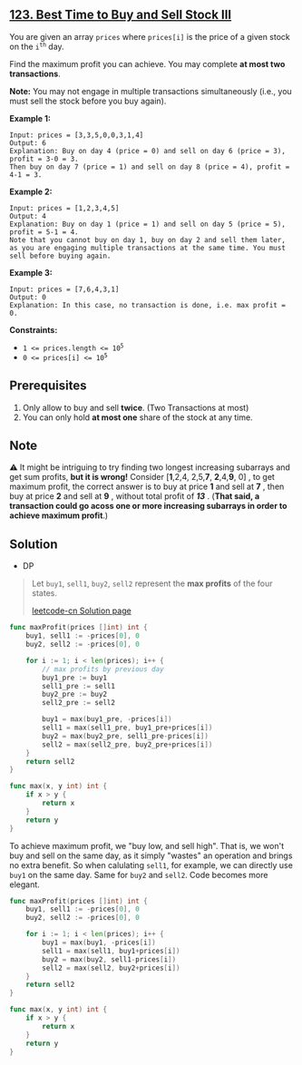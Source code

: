 ## [123. Best Time to Buy and Sell Stock III](https://leetcode.com/problems/best-time-to-buy-and-sell-stock-iii/)


You are given an array `prices` where `prices[i]` is the price of a given stock on the <code>i<sup>th</sup></code> day.

Find the maximum profit you can achieve. You may complete **at most two transactions**.

**Note:** You may not engage in multiple transactions simultaneously (i.e., you must sell the stock before you buy again).

**Example 1:**

```
Input: prices = [3,3,5,0,0,3,1,4]
Output: 6
Explanation: Buy on day 4 (price = 0) and sell on day 6 (price = 3), profit = 3-0 = 3.
Then buy on day 7 (price = 1) and sell on day 8 (price = 4), profit = 4-1 = 3.
```

**Example 2:**

```
Input: prices = [1,2,3,4,5]
Output: 4
Explanation: Buy on day 1 (price = 1) and sell on day 5 (price = 5), profit = 5-1 = 4.
Note that you cannot buy on day 1, buy on day 2 and sell them later, as you are engaging multiple transactions at the same time. You must sell before buying again.
```

**Example 3:**

```
Input: prices = [7,6,4,3,1]
Output: 0
Explanation: In this case, no transaction is done, i.e. max profit = 0.
```

**Constraints:**

*   <code>1 <= prices.length <= 10<sup>5</sup></code>
*   <code>0 <= prices[i] <= 10<sup>5</sup></code>



## Prerequisites

1. Only allow to buy and sell **twice**. (Two Transactions at most)
2. You can only hold **at most one** share of the stock at any time.



## Note

⚠️ It might be intriguing to try finding two longest increasing subarrays and get sum profits, **but it is wrong!** Consider [**1**,2,4,  2,5,**7**,  **2**,4,**9**,  0] , to get maximum profit, the correct answer is to buy at price **1** and sell at **7** , then buy at price **2** and sell at **9** , without total profit of ***13*** . (**That said, a transaction could go acoss one or more increasing subarrays in order to achieve maximum profit**.)



## Solution

- DP

> Let `buy1`, `sell1`, `buy2`, `sell2` represent the **max profits** of the four states.
>
> [leetcode-cn Solution page](https://leetcode-cn.com/problems/best-time-to-buy-and-sell-stock-iii/solution/mai-mai-gu-piao-de-zui-jia-shi-ji-iii-by-wrnt/) 

```go
func maxProfit(prices []int) int {
	buy1, sell1 := -prices[0], 0
	buy2, sell2 := -prices[0], 0

	for i := 1; i < len(prices); i++ {
		// max profits by previous day
		buy1_pre := buy1
		sell1_pre := sell1
		buy2_pre := buy2
		sell2_pre := sell2

		buy1 = max(buy1_pre, -prices[i])
		sell1 = max(sell1_pre, buy1_pre+prices[i])
		buy2 = max(buy2_pre, sell1_pre-prices[i])
		sell2 = max(sell2_pre, buy2_pre+prices[i])
	}
	return sell2
}

func max(x, y int) int {
	if x > y {
		return x
	}
	return y
}
```

To achieve maximum profit, we "buy low, and sell high". That is, we won't buy and sell on the same day, as it simply "wastes" an operation and  brings no extra benefit. So when calulating `sell1`, for example, we can directly use `buy1` on the same day. Same for `buy2` and `sell2`. Code becomes more elegant.

```go
func maxProfit(prices []int) int {
	buy1, sell1 := -prices[0], 0
	buy2, sell2 := -prices[0], 0

	for i := 1; i < len(prices); i++ {
		buy1 = max(buy1, -prices[i])
		sell1 = max(sell1, buy1+prices[i])
		buy2 = max(buy2, sell1-prices[i])
		sell2 = max(sell2, buy2+prices[i])
	}
	return sell2
}

func max(x, y int) int {
	if x > y {
		return x
	}
	return y
}
```

